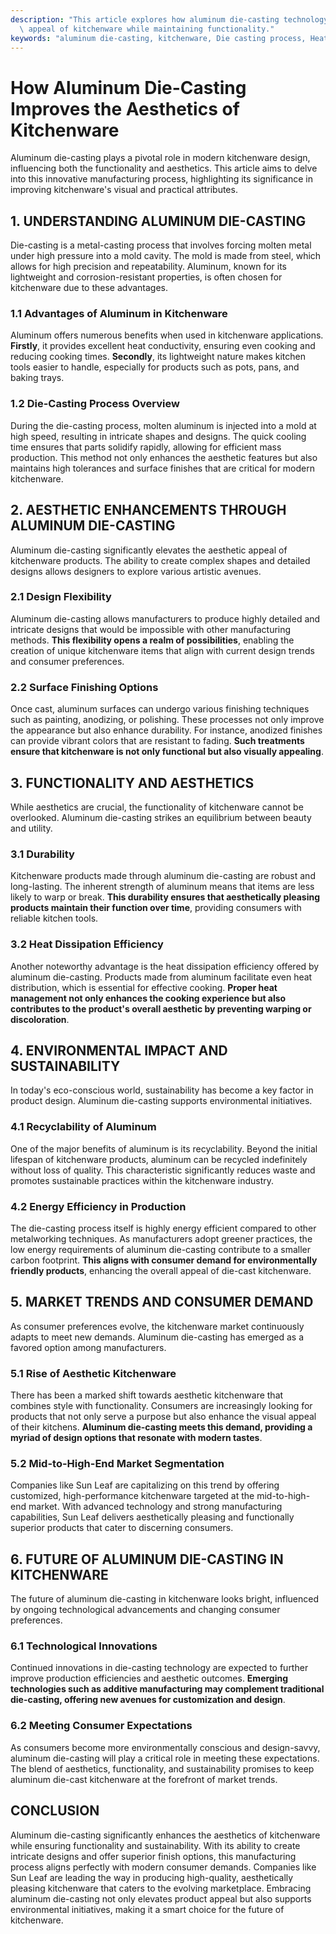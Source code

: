 ```yaml
---
description: "This article explores how aluminum die-casting technology enhances the aesthetic\
  \ appeal of kitchenware while maintaining functionality."
keywords: "aluminum die-casting, kitchenware, Die casting process, Heat dissipation performance"
---
```

# How Aluminum Die-Casting Improves the Aesthetics of Kitchenware

Aluminum die-casting plays a pivotal role in modern kitchenware design, influencing both the functionality and aesthetics. This article aims to delve into this innovative manufacturing process, highlighting its significance in improving kitchenware's visual and practical attributes.

## 1. UNDERSTANDING ALUMINUM DIE-CASTING

Die-casting is a metal-casting process that involves forcing molten metal under high pressure into a mold cavity. The mold is made from steel, which allows for high precision and repeatability. Aluminum, known for its lightweight and corrosion-resistant properties, is often chosen for kitchenware due to these advantages.

### 1.1 Advantages of Aluminum in Kitchenware

Aluminum offers numerous benefits when used in kitchenware applications. **Firstly**, it provides excellent heat conductivity, ensuring even cooking and reducing cooking times. **Secondly**, its lightweight nature makes kitchen tools easier to handle, especially for products such as pots, pans, and baking trays.

### 1.2 Die-Casting Process Overview

During the die-casting process, molten aluminum is injected into a mold at high speed, resulting in intricate shapes and designs. The quick cooling time ensures that parts solidify rapidly, allowing for efficient mass production. This method not only enhances the aesthetic features but also maintains high tolerances and surface finishes that are critical for modern kitchenware.

## 2. AESTHETIC ENHANCEMENTS THROUGH ALUMINUM DIE-CASTING

Aluminum die-casting significantly elevates the aesthetic appeal of kitchenware products. The ability to create complex shapes and detailed designs allows designers to explore various artistic avenues.

### 2.1 Design Flexibility

Aluminum die-casting allows manufacturers to produce highly detailed and intricate designs that would be impossible with other manufacturing methods. **This flexibility opens a realm of possibilities**, enabling the creation of unique kitchenware items that align with current design trends and consumer preferences.

### 2.2 Surface Finishing Options

Once cast, aluminum surfaces can undergo various finishing techniques such as painting, anodizing, or polishing. These processes not only improve the appearance but also enhance durability. For instance, anodized finishes can provide vibrant colors that are resistant to fading. **Such treatments ensure that kitchenware is not only functional but also visually appealing**.

## 3. FUNCTIONALITY AND AESTHETICS

While aesthetics are crucial, the functionality of kitchenware cannot be overlooked. Aluminum die-casting strikes an equilibrium between beauty and utility.

### 3.1 Durability

Kitchenware products made through aluminum die-casting are robust and long-lasting. The inherent strength of aluminum means that items are less likely to warp or break. **This durability ensures that aesthetically pleasing products maintain their function over time**, providing consumers with reliable kitchen tools.

### 3.2 Heat Dissipation Efficiency

Another noteworthy advantage is the heat dissipation efficiency offered by aluminum die-casting. Products made from aluminum facilitate even heat distribution, which is essential for effective cooking. **Proper heat management not only enhances the cooking experience but also contributes to the product's overall aesthetic by preventing warping or discoloration**.

## 4. ENVIRONMENTAL IMPACT AND SUSTAINABILITY

In today's eco-conscious world, sustainability has become a key factor in product design. Aluminum die-casting supports environmental initiatives.

### 4.1 Recyclability of Aluminum

One of the major benefits of aluminum is its recyclability. Beyond the initial lifespan of kitchenware products, aluminum can be recycled indefinitely without loss of quality. This characteristic significantly reduces waste and promotes sustainable practices within the kitchenware industry.

### 4.2 Energy Efficiency in Production

The die-casting process itself is highly energy efficient compared to other metalworking techniques. As manufacturers adopt greener practices, the low energy requirements of aluminum die-casting contribute to a smaller carbon footprint. **This aligns with consumer demand for environmentally friendly products**, enhancing the overall appeal of die-cast kitchenware.

## 5. MARKET TRENDS AND CONSUMER DEMAND

As consumer preferences evolve, the kitchenware market continuously adapts to meet new demands. Aluminum die-casting has emerged as a favored option among manufacturers.

### 5.1 Rise of Aesthetic Kitchenware

There has been a marked shift towards aesthetic kitchenware that combines style with functionality. Consumers are increasingly looking for products that not only serve a purpose but also enhance the visual appeal of their kitchens. **Aluminum die-casting meets this demand, providing a myriad of design options that resonate with modern tastes**.

### 5.2 Mid-to-High-End Market Segmentation

Companies like Sun Leaf are capitalizing on this trend by offering customized, high-performance kitchenware targeted at the mid-to-high-end market. With advanced technology and strong manufacturing capabilities, Sun Leaf delivers aesthetically pleasing and functionally superior products that cater to discerning consumers.

## 6. FUTURE OF ALUMINUM DIE-CASTING IN KITCHENWARE

The future of aluminum die-casting in kitchenware looks bright, influenced by ongoing technological advancements and changing consumer preferences.

### 6.1 Technological Innovations

Continued innovations in die-casting technology are expected to further improve production efficiencies and aesthetic outcomes. **Emerging technologies such as additive manufacturing may complement traditional die-casting, offering new avenues for customization and design**.

### 6.2 Meeting Consumer Expectations

As consumers become more environmentally conscious and design-savvy, aluminum die-casting will play a critical role in meeting these expectations. The blend of aesthetics, functionality, and sustainability promises to keep aluminum die-cast kitchenware at the forefront of market trends.

## CONCLUSION

Aluminum die-casting significantly enhances the aesthetics of kitchenware while ensuring functionality and sustainability. With its ability to create intricate designs and offer superior finish options, this manufacturing process aligns perfectly with modern consumer demands. Companies like Sun Leaf are leading the way in producing high-quality, aesthetically pleasing kitchenware that caters to the evolving marketplace. Embracing aluminum die-casting not only elevates product appeal but also supports environmental initiatives, making it a smart choice for the future of kitchenware.
